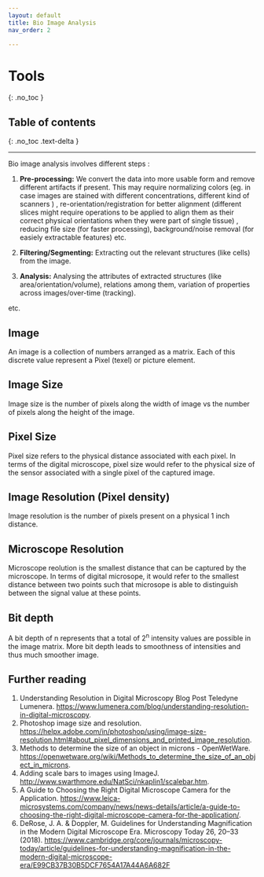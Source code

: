 ```yaml
---
layout: default
title: Bio Image Analysis
nav_order: 2

---
```


# Tools
{: .no_toc }

## Table of contents
{: .no_toc .text-delta }

---

Bio image analysis involves different steps : 

1. **Pre-processing:** We convert the data into more usable form and remove different artifacts if present. This may require normalizing colors (eg. in case images are stained with different concentrations, different kind of scanners ) , re-orientation/registration for better alignment (different slices might require operations to be applied to align them as their correct physical orientations when they were part of single tissue) , reducing file size (for faster processing), background/noise removal (for easiely extractable features) etc.

2. **Filtering/Segmenting:** Extracting out the relevant structures (like cells) from the image.

3. **Analysis:** Analysing the attributes of extracted structures (like area/orientation/volume), relations among them, variation of properties across images/over-time (tracking).

etc.

## Image

An image is a collection of numbers arranged as a matrix. Each of this discrete value represent a Pixel (texel) or picture element. 

## Image Size

Image size is the number of pixels along the width of image vs the number of pixels along the height of the image.

## Pixel Size
 Pixel size refers to the physical distance associated with each pixel. In terms of the digital microscope, pixel size would refer to the physical size of the sensor associated with a single pixel of the captured image.

## Image Resolution (Pixel density)
 Image resolution is the number of pixels present on a physical 1 inch distance. 

## Microscope Resolution
 Microscope reolution is the smallest distance that can be captured by the microscope. In terms of digital microsope, it would refer to the smallest distance between two points such that microsope is able to distinguish between the signal value at these points. 

## Bit depth
 A bit depth of n represents that a total of 2<sup>n</sup> intensity values are possible in the image matrix. More bit depth leads to smoothness of intensities and thus much smoother image.

## Further reading

1. Understanding Resolution in Digital Microscopy Blog Post Teledyne Lumenera. https://www.lumenera.com/blog/understanding-resolution-in-digital-microscopy.
2. Photoshop image size and resolution. https://helpx.adobe.com/in/photoshop/using/image-size-resolution.html#about_pixel_dimensions_and_printed_image_resolution.
3. Methods to determine the size of an object in microns - OpenWetWare. https://openwetware.org/wiki/Methods_to_determine_the_size_of_an_object_in_microns.
4. Adding scale bars to images using ImageJ. http://www.swarthmore.edu/NatSci/nkaplin1/scalebar.htm.
5. A Guide to Choosing the Right Digital Microscope Camera for the Application. https://www.leica-microsystems.com/company/news/news-details/article/a-guide-to-choosing-the-right-digital-microscope-camera-for-the-application/.
6. DeRose, J. A. & Doppler, M. Guidelines for Understanding Magnification in the Modern Digital Microscope Era. Microscopy Today 26, 20–33 (2018). https://www.cambridge.org/core/journals/microscopy-today/article/guidelines-for-understanding-magnification-in-the-modern-digital-microscope-era/E99CB37B30B5DCF7654A17A44A6A682F
